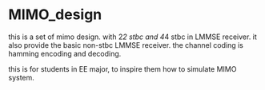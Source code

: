 # MIMO_design


this is a set of mimo design. with 2*2 stbc and 4*4 stbc in LMMSE receiver. it also provide the basic non-stbc LMMSE receiver. 
the channel coding is hamming encoding and decoding.

this is for students in EE major, to inspire them how to simulate MIMO system.
